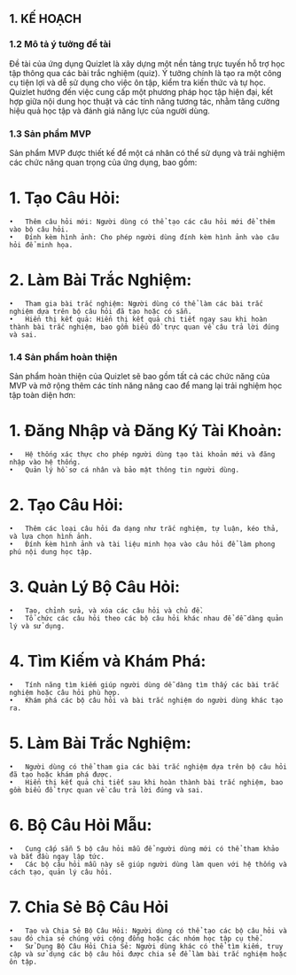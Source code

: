 ## 1. KẾ HOẠCH

### 1.2 Mô tả ý tưởng đề tài
  Đề tài của ứng dụng Quizlet là xây dựng một nền tảng trực tuyến hỗ trợ học tập thông qua các bài trắc nghiệm (quiz). Ý tưởng chính là tạo ra một công cụ tiện lợi và dễ sử dụng cho việc ôn tập, kiểm tra kiến thức và tự học. Quizlet hướng đến việc cung cấp một phương pháp học tập hiện đại, kết hợp giữa nội dung học thuật và các tính năng tương tác, nhằm tăng cường hiệu quả học tập và đánh giá năng lực của người dùng.
### 1.3 Sản phẩm MVP
Sản phẩm MVP được thiết kế để một cá nhân có thể sử dụng và trải nghiệm các chức năng quan trọng của ứng dụng, bao gồm:
  # 1.	Tạo Câu Hỏi:
    •	Thêm câu hỏi mới: Người dùng có thể tạo các câu hỏi mới để thêm vào bộ câu hỏi.
    •	Đính kèm hình ảnh: Cho phép người dùng đính kèm hình ảnh vào câu hỏi để minh họa.
  # 2.	Làm Bài Trắc Nghiệm:
    •	Tham gia bài trắc nghiệm: Người dùng có thể làm các bài trắc nghiệm dựa trên bộ câu hỏi đã tạo hoặc có sẵn.
    •	Hiển thị kết quả: Hiển thị kết quả chi tiết ngay sau khi hoàn thành bài trắc nghiệm, bao gồm biểu đồ trực quan về câu trả lời đúng và sai.

### 1.4 Sản phẩm hoàn thiện
Sản phẩm hoàn thiện của Quizlet sẽ bao gồm tất cả các chức năng của MVP và mở rộng thêm các tính năng nâng cao để mang lại trải nghiệm học tập toàn diện hơn:
  # 1.	Đăng Nhập và Đăng Ký Tài Khoản:
    •	Hệ thống xác thực cho phép người dùng tạo tài khoản mới và đăng nhập vào hệ thống.
    •	Quản lý hồ sơ cá nhân và bảo mật thông tin người dùng.
  # 2.	Tạo Câu Hỏi:
    •	Thêm các loại câu hỏi đa dạng như trắc nghiệm, tự luận, kéo thả, và lựa chọn hình ảnh.
    •	Đính kèm hình ảnh và tài liệu minh họa vào câu hỏi để làm phong phú nội dung học tập.
  # 3.	Quản Lý Bộ Câu Hỏi:
    •	Tạo, chỉnh sửa, và xóa các câu hỏi và chủ đề.
    •	Tổ chức các câu hỏi theo các bộ câu hỏi khác nhau để dễ dàng quản lý và sử dụng.
  # 4.	Tìm Kiếm và Khám Phá:
    •	Tính năng tìm kiếm giúp người dùng dễ dàng tìm thấy các bài trắc nghiệm hoặc câu hỏi phù hợp.
    •	Khám phá các bộ câu hỏi và bài trắc nghiệm do người dùng khác tạo ra.
  # 5.	Làm Bài Trắc Nghiệm:
    •	Người dùng có thể tham gia các bài trắc nghiệm dựa trên bộ câu hỏi đã tạo hoặc khám phá được.
    •	Hiển thị kết quả chi tiết sau khi hoàn thành bài trắc nghiệm, bao gồm biểu đồ trực quan về câu trả lời đúng và sai.
  # 6.	Bộ Câu Hỏi Mẫu:
    •	Cung cấp sẵn 5 bộ câu hỏi mẫu để người dùng mới có thể tham khảo và bắt đầu ngay lập tức.
    •	Các bộ câu hỏi mẫu này sẽ giúp người dùng làm quen với hệ thống và cách tạo, quản lý câu hỏi.
  # 7.	Chia Sẻ Bộ Câu Hỏi
    •	Tạo và Chia Sẻ Bộ Câu Hỏi: Người dùng có thể tạo các bộ câu hỏi và sau đó chia sẻ chúng với cộng đồng hoặc các nhóm học tập cụ thể.
    •	Sử Dụng Bộ Câu Hỏi Chia Sẻ: Người dùng khác có thể tìm kiếm, truy cập và sử dụng các bộ câu hỏi được chia sẻ để làm bài trắc nghiệm hoặc ôn tập.




